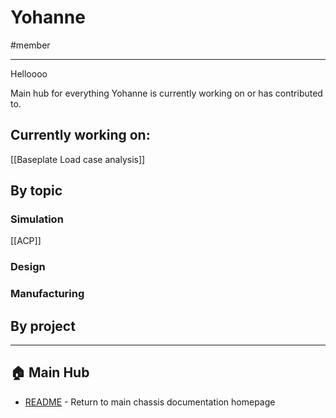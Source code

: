 # Yohanne
#member

---

Helloooo

Main hub for everything Yohanne is currently working on or has contributed to.
## Currently working on:
[[Baseplate Load case analysis]]
## By topic

### Simulation
[[ACP]]
### Design

### Manufacturing

## By project

---

## 🏠 Main Hub
- [README](../README.md) - Return to main chassis documentation homepage

